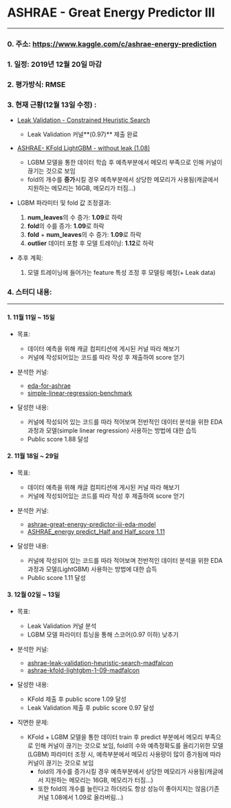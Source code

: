 # ASHRAE - Great Energy Predictor III
---
### 0. 주소: https://www.kaggle.com/c/ashrae-energy-prediction 

### 1. 일정: 2019년 12월 20일 마감

### 2. 평가방식: RMSE

### 3. 현재 근황(12월 13일 수정) :
 - [Leak Validation - Constrained Heuristic Search](https://www.kaggle.com/kulkarnivishwanath/ashrae-great-energy-predictor-iii-eda-model/comments)
	- Leak Validation  커널**(0.97)** 제출 완료

 - [ASHRAE- KFold LightGBM - without leak (1.08)](https://www.kaggle.com/aitude/ashrae-kfold-lightgbm-without-leak-1-08)
	-  LGBM 모델을 통한 데이터 학습 후 예측부분에서 메모리 부족으로 인해 커널이 끊기는 것으로 보임
	- fold의 개수를 **증가**시킬 경우 예측부분에서 상당한 메모리가 사용됨(캐글에서 지원하는 메모리는 16GB, 메모리가 터짐...)

 - LGBM 파라미터 및 fold 값 조정결과: 
	1. **num_leaves**의 수 증가: **1.09**로 하락
	2. **fold**의 수를 증가: **1.09**로 하락
	3. **fold** + **num_leaves**의 수 증가: **1.09**로 하락	
	4. **outlier** 데이터 포함 후 모델 트레이닝: **1.12**로 하락

 - 추후 계획:
	1. 모델 트레이닝에 들어가는 feature 특성 조정 후 모델링 예정(+ Leak data) 


### 4. 스터디 내용:
---
#### 1. 11월 11일 ~ 15일
 - 목표:
	- 데이터 예측을 위해 캐글 컴피티션에 게시된 커널 따라 해보기
	- 커널에 작성되어있는 코드를 따라 작성 후 제출하여 score 얻기

 - 분석한 커널:
	- [eda-for-ashrae](https://github.com/madfalc0n/kaggle_project/blob/master/great_energy_predict/notebook/20191114/EDA_or_Model%20apply.ipynb)
	- [simple-linear-regression-benchmark](https://github.com/madfalc0n/kaggle_project/blob/master/great_energy_predict/notebook/20191112/Simple%20Linear%20Regression%20Benchmark.ipynb)

 - 달성한 내용:
	- 커널에 작성되어 있는 코드를 따라 적어보며 전반적인 데이터 분석을 위한 EDA 과정과 모델(simple linear regression) 사용하는 방법에 대한 습득
	- Public score 1.88 달성

#### 2. 11월 18일 ~ 29일
 - 목표:
	- 데이터 예측을 위해 캐글 컴피티션에 게시된 커널 따라 해보기
	- 커널에 작성되어있는 코드를 따라 작성 후 제출하여 score 얻기

 - 분석한 커널:
	- [ashrae-great-energy-predictor-iii-eda-model](https://github.com/madfalc0n/kaggle_project/blob/master/great_energy_predict/notebook/20191120/ASHRAE%20-%20Great%20Energy%20Predictor%20III-%20EDA%26Model_2.ipynb)
	- [ASHRAE_energy predict_Half and Half_score 1.11](https://github.com/madfalc0n/kaggle_project/blob/master/great_energy_predict/notebook/20191209/ASHRAE_energy%20predict_Half%20and%20Half_score%201.11.ipynb)

 - 달성한 내용:
	- 커널에 작성되어 있는 코드를 따라 적어보며 전반적인 데이터 분석을 위한 EDA 과정과 모델(LightGBM) 사용하는 방법에 대한 습득
	- Public score 1.11 달성

#### 3. 12월 02일 ~ 13일
 - 목표:
	- Leak Validation 커널 분석
	- LGBM 모델 파라미터 튜닝을 통해 스코어(0.97 이하) 낮추기

 - 분석한 커널:
	- [ashrae-leak-validation-heuristic-search-madfalcon](https://github.com/madfalc0n/kaggle_project/blob/master/great_energy_predict/notebook/20191213/ashrae-leak-validation-heuristic-search-madfalcon.ipynb)
	- [ashrae-kfold-lightgbm-1-09-madfalcon](https://github.com/madfalc0n/kaggle_project/blob/master/great_energy_predict/notebook/20191213/ashrae-kfold-lightgbm-1-09-madfalcon.ipynb)

 - 달성한 내용:
	- KFold 제출 후 public score 1.09 달성
	- Leak Validation 제출 후 public score 0.97 달성

 - 직면한 문제:
	- KFold + LGBM 모델을 통한 데이터 train 후 predict 부분에서 메모리 부족으로 인해 커널이 끊기는 것으로 보임, fold의 수와 예측정확도를 올리기위한 모델(LGBM) 파라미터 조정 시, 예측부분에서 메모리 사용량이 많이 증가됨에 따라 커널이 끊기는 것으로 보임
		- fold의 개수를 증가시킬 경우 예측부분에서 상당한 메모리가 사용됨(캐글에서 지원하는 메모리는 16GB, 메모리가 터짐...)
		- 또한 fold의 개수를 늘린다고 하더라도 항상 성능이 좋아지지는 않음(기존 커널 1.08에서 1.09로 올라버림...)
